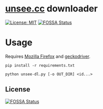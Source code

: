 # [unsee.cc](https://unsee.cc) downloader

[![License: MIT](https://img.shields.io/badge/License-MIT-yellow.svg)](https://opensource.org/licenses/MIT)
[![FOSSA Status](https://app.fossa.io/api/projects/git%2Bgithub.com%2Fandsala%2Funsee-dl.svg?type=shield)](https://app.fossa.io/projects/git%2Bgithub.com%2Fandsala%2Funsee-dl?ref=badge_shield)

# Usage

Requires [Mozilla Firefox](https://www.mozilla.org/it/firefox/) and [geckodriver](https://github.com/mozilla/geckodriver).

```
pip install -r requirements.txt

python unsee-dl.py [-o OUT_DIR] <id...>
```


## License
[![FOSSA Status](https://app.fossa.io/api/projects/git%2Bgithub.com%2Fandsala%2Funsee-dl.svg?type=large)](https://app.fossa.io/projects/git%2Bgithub.com%2Fandsala%2Funsee-dl?ref=badge_large)